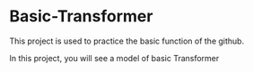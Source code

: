 # Basic-Transformer
This project is used to practice the basic function of the github.

In this project, you will see a model of basic Transformer